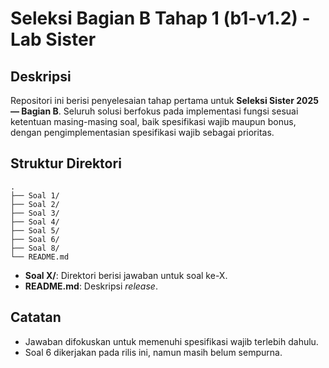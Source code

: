 # Seleksi Bagian B Tahap 1 (b1-v1.2) - Lab Sister

## Deskripsi
Repositori ini berisi penyelesaian tahap pertama untuk **Seleksi Sister 2025 — Bagian B**.
Seluruh solusi berfokus pada implementasi fungsi sesuai ketentuan masing-masing soal, baik spesifikasi wajib maupun bonus, dengan pengimplementasian spesifikasi wajib sebagai prioritas.

## Struktur Direktori
```
.
├── Soal 1/
├── Soal 2/
├── Soal 3/
├── Soal 4/
├── Soal 5/
├── Soal 6/
├── Soal 8/
└── README.md 
```

- **Soal X/**: Direktori berisi jawaban untuk soal ke-X.
- **README.md**: Deskripsi *release*.

## Catatan
- Jawaban difokuskan untuk memenuhi spesifikasi wajib terlebih dahulu.
- Soal 6 dikerjakan pada rilis ini, namun masih belum sempurna.

